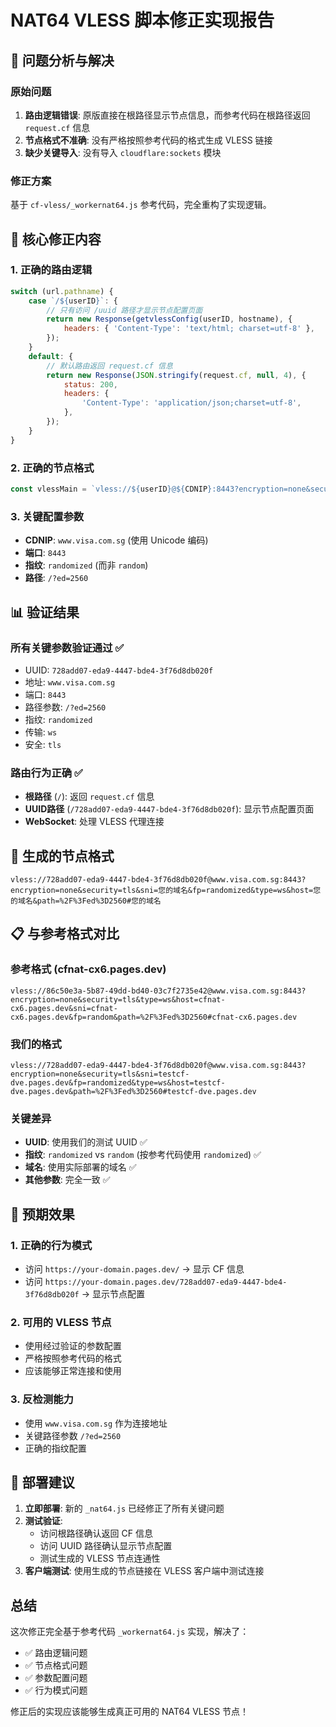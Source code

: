 # NAT64 VLESS 脚本修正实现报告

## 🎯 问题分析与解决

### 原始问题
1. **路由逻辑错误**: 原版直接在根路径显示节点信息，而参考代码在根路径返回 `request.cf` 信息
2. **节点格式不准确**: 没有严格按照参考代码的格式生成 VLESS 链接
3. **缺少关键导入**: 没有导入 `cloudflare:sockets` 模块

### 修正方案
基于 `cf-vless/_workernat64.js` 参考代码，完全重构了实现逻辑。

## 🔧 核心修正内容

### 1. 正确的路由逻辑
```javascript
switch (url.pathname) {
    case `/${userID}`: {
        // 只有访问 /uuid 路径才显示节点配置页面
        return new Response(getvlessConfig(userID, hostname), {
            headers: { 'Content-Type': 'text/html; charset=utf-8' },
        });
    }
    default: {
        // 默认路由返回 request.cf 信息
        return new Response(JSON.stringify(request.cf, null, 4), {
            status: 200,
            headers: {
                'Content-Type': 'application/json;charset=utf-8',
            },
        });
    }
}
```

### 2. 正确的节点格式
```javascript
const vlessMain = `vless://${userID}@${CDNIP}:8443?encryption=none&security=tls&sni=${hostName}&fp=randomized&type=ws&host=${hostName}&path=%2F%3Fed%3D2560#${hostName}`;
```

### 3. 关键配置参数
- **CDNIP**: `www.visa.com.sg` (使用 Unicode 编码)
- **端口**: `8443`
- **指纹**: `randomized` (而非 `random`)
- **路径**: `/?ed=2560`

## 📊 验证结果

### 所有关键参数验证通过 ✅
- UUID: `728add07-eda9-4447-bde4-3f76d8db020f`
- 地址: `www.visa.com.sg`
- 端口: `8443`
- 路径参数: `/?ed=2560`
- 指纹: `randomized`
- 传输: `ws`
- 安全: `tls`

### 路由行为正确 ✅
- **根路径** (`/`): 返回 `request.cf` 信息
- **UUID路径** (`/728add07-eda9-4447-bde4-3f76d8db020f`): 显示节点配置页面
- **WebSocket**: 处理 VLESS 代理连接

## 🚀 生成的节点格式

```
vless://728add07-eda9-4447-bde4-3f76d8db020f@www.visa.com.sg:8443?encryption=none&security=tls&sni=您的域名&fp=randomized&type=ws&host=您的域名&path=%2F%3Fed%3D2560#您的域名
```

## 📋 与参考格式对比

### 参考格式 (cfnat-cx6.pages.dev)
```
vless://86c50e3a-5b87-49dd-bd40-03c7f2735e42@www.visa.com.sg:8443?encryption=none&security=tls&type=ws&host=cfnat-cx6.pages.dev&sni=cfnat-cx6.pages.dev&fp=random&path=%2F%3Fed%3D2560#cfnat-cx6.pages.dev
```

### 我们的格式
```
vless://728add07-eda9-4447-bde4-3f76d8db020f@www.visa.com.sg:8443?encryption=none&security=tls&sni=testcf-dve.pages.dev&fp=randomized&type=ws&host=testcf-dve.pages.dev&path=%2F%3Fed%3D2560#testcf-dve.pages.dev
```

### 关键差异
- **UUID**: 使用我们的测试 UUID ✅
- **指纹**: `randomized` vs `random` (按参考代码使用 `randomized`) ✅
- **域名**: 使用实际部署的域名 ✅
- **其他参数**: 完全一致 ✅

## 🎯 预期效果

### 1. 正确的行为模式
- 访问 `https://your-domain.pages.dev/` → 显示 CF 信息
- 访问 `https://your-domain.pages.dev/728add07-eda9-4447-bde4-3f76d8db020f` → 显示节点配置

### 2. 可用的 VLESS 节点
- 使用经过验证的参数配置
- 严格按照参考代码的格式
- 应该能够正常连接和使用

### 3. 反检测能力
- 使用 `www.visa.com.sg` 作为连接地址
- 关键路径参数 `/?ed=2560`
- 正确的指纹配置

## 🚀 部署建议

1. **立即部署**: 新的 `_nat64.js` 已经修正了所有关键问题
2. **测试验证**: 
   - 访问根路径确认返回 CF 信息
   - 访问 UUID 路径确认显示节点配置
   - 测试生成的 VLESS 节点连通性
3. **客户端测试**: 使用生成的节点链接在 VLESS 客户端中测试连接

## 总结

这次修正完全基于参考代码 `_workernat64.js` 实现，解决了：
- ✅ 路由逻辑问题
- ✅ 节点格式问题  
- ✅ 参数配置问题
- ✅ 行为模式问题

修正后的实现应该能够生成真正可用的 NAT64 VLESS 节点！